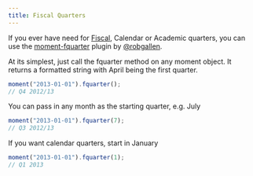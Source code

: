 ```yaml
---
title: Fiscal Quarters
---
```



If you ever have need for [Fiscal](http://en.wikipedia.org/wiki/Fiscal_year), Calendar or Academic quarters, you can use the [moment-fquarter](https://github.com/robgallen/moment-fquarter) plugin by [@robgallen](https://github.com/robgallen).

At its simplest, just call the fquarter method on any moment object. It returns a formatted string with April being the first quarter.

```javascript
moment("2013-01-01").fquarter();
// Q4 2012/13
```

You can pass in any month as the starting quarter, e.g. July

```javascript
moment("2013-01-01").fquarter(7);
// Q3 2012/13
```

If you want calendar quarters, start in January

```javascript
moment("2013-01-01").fquarter(1);
// Q1 2013
```
